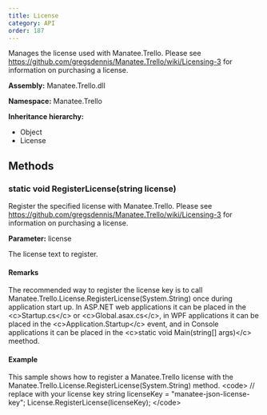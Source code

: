 ```yaml
---
title: License
category: API
order: 187
---
```


Manages the license used with Manatee.Trello. Please see https://github.com/gregsdennis/Manatee.Trello/wiki/Licensing-3 for information on purchasing a license.

**Assembly:** Manatee.Trello.dll

**Namespace:** Manatee.Trello

**Inheritance hierarchy:**

- Object
- License

## Methods

### static void RegisterLicense(string license)

Register the specified license with Manatee.Trello. Please see https://github.com/gregsdennis/Manatee.Trello/wiki/Licensing-3 for information on purchasing a license.

**Parameter:** license

The license text to register.

#### Remarks

The recommended way to register the license key is to call Manatee.Trello.License.RegisterLicense(System.String) once during application start up. In ASP.NET web applications it can be placed in the &lt;c&gt;Startup.cs&lt;/c&gt; or &lt;c&gt;Global.asax.cs&lt;/c&gt;, in WPF applications it can be placed in the &lt;c&gt;Application.Startup&lt;/c&gt; event, and in Console applications it can be placed in the &lt;c&gt;static void Main(string[] args)&lt;/c&gt; meethod.

#### Example

This sample shows how to register a Manatee.Trello license with the Manatee.Trello.License.RegisterLicense(System.String) method.
&lt;code&gt; 
// replace with your license key 
string licenseKey = &quot;manatee-json-license-key&quot;; 
License.RegisterLicense(licenseKey); 
&lt;/code&gt;

